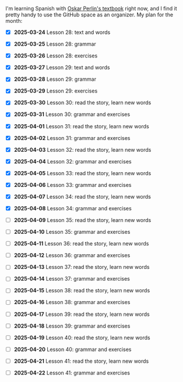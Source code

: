 I'm learning Spanish with [Oskar Perlin's textbook][1] right now, and I find it pretty handy to use the GitHub space as an organizer. My plan for the month:

- [x] **2025-03-24** Lesson 28: text and words
- [x] **2025-03-25** Lesson 28: grammar
- [x] **2025-03-26** Lesson 28: exercises
- [x] **2025-03-27** Lesson 29: text and words
- [x] **2025-03-28** Lesson 29: grammar
- [x] **2025-03-29** Lesson 29: exercises
- [x] **2025-03-30** Lesson 30: read the story, learn new words
- [x] **2025-03-31** Lesson 30: grammar and exercises
- [x] **2025-04-01** Lesson 31: read the story, learn new words
- [x] **2025-04-02** Lesson 31: grammar and exercises
- [x] **2025-04-03** Lesson 32: read the story, learn new words
- [x] **2025-04-04** Lesson 32: grammar and exercises
- [x] **2025-04-05** Lesson 33: read the story, learn new words
- [x] **2025-04-06** Lesson 33: grammar and exercises
- [x] **2025-04-07** Lesson 34: read the story, learn new words
- [x] **2025-04-08** Lesson 34: grammar and exercises
- [ ] **2025-04-09** Lesson 35: read the story, learn new words
- [ ] **2025-04-10** Lesson 35: grammar and exercises
- [ ] **2025-04-11** Lesson 36: read the story, learn new words
- [ ] **2025-04-12** Lesson 36: grammar and exercises
- [ ] **2025-04-13** Lesson 37: read the story, learn new words
- [ ] **2025-04-14** Lesson 37: grammar and exercises
- [ ] **2025-04-15** Lesson 38: read the story, learn new words
- [ ] **2025-04-16** Lesson 38: grammar and exercises
- [ ] **2025-04-17** Lesson 39: read the story, learn new words
- [ ] **2025-04-18** Lesson 39: grammar and exercises
- [ ] **2025-04-19** Lesson 40: read the story, learn new words
- [ ] **2025-04-20** Lesson 40: grammar and exercises
- [ ] **2025-04-21** Lesson 41: read the story, learn new words
- [ ] **2025-04-22** Lesson 41: grammar and exercises


  [1]: https://github.com/vitalizzare/oskar_perlin_spanish.git
